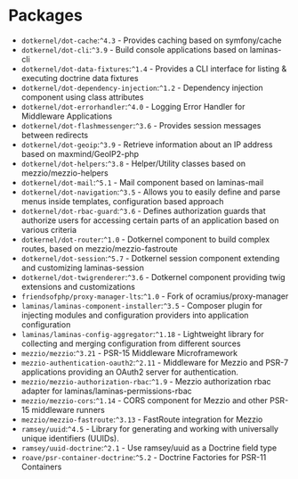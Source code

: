 # Packages

* `dotkernel/dot-cache`:`^4.3` - Provides caching based on symfony/cache
* `dotkernel/dot-cli`:`^3.9` - Build console applications based on laminas-cli
* `dotkernel/dot-data-fixtures`:`^1.4` - Provides a CLI interface for listing & executing doctrine data fixtures
* `dotkernel/dot-dependency-injection`:`^1.2` - Dependency injection component using class attributes
* `dotkernel/dot-errorhandler`:`^4.0` - Logging Error Handler for Middleware Applications
* `dotkernel/dot-flashmessenger`:`^3.6` - Provides session messages between redirects
* `dotkernel/dot-geoip`:`^3.9` - Retrieve information about an IP address based on maxmind/GeoIP2-php
* `dotkernel/dot-helpers`:`^3.8` - Helper/Utility classes based on mezzio/mezzio-helpers
* `dotkernel/dot-mail`:`^5.1` - Mail component based on laminas-mail
* `dotkernel/dot-navigation`:`^3.5` - Allows you to easily define and parse menus inside templates, configuration based approach
* `dotkernel/dot-rbac-guard`:`^3.6` - Defines authorization guards that authorize users for accessing certain parts of an application based on various criteria
* `dotkernel/dot-router`:`^1.0` - Dotkernel component to build complex routes, based on mezzio/mezzio-fastroute
* `dotkernel/dot-session`:`^5.7` - Dotkernel session component extending and customizing laminas-session
* `dotkernel/dot-twigrenderer`:`^3.6` - Dotkernel component providing twig extensions and customizations
* `friendsofphp/proxy-manager-lts`:`^1.0` - Fork of ocramius/proxy-manager
* `laminas/laminas-component-installer`:`^3.5` - Composer plugin for injecting modules and configuration providers into application configuration
* `laminas/laminas-config-aggregator`:`^1.18` - Lightweight library for collecting and merging configuration from different sources
* `mezzio/mezzio`:`^3.21` - PSR-15 Middleware Microframework
* `mezzio-authentication-oauth2`:`^2.11` - Middleware for Mezzio and PSR-7 applications providing an OAuth2 server for authentication.
* `mezzio/mezzio-authorization-rbac`:`^1.9` - Mezzio authorization rbac adapter for laminas/laminas-permissions-rbac
* `mezzio/mezzio-cors`:`^1.14` - CORS component for Mezzio and other PSR-15 middleware runners
* `mezzio/mezzio-fastroute`:`^3.13` - FastRoute integration for Mezzio
* `ramsey/uuid`:`^4.5` - Library for generating and working with universally unique identifiers (UUIDs).
* `ramsey/uuid-doctrine`:`^2.1` - Use ramsey/uuid as a Doctrine field type
* `roave/psr-container-doctrine`:`^5.2` - Doctrine Factories for PSR-11 Containers
